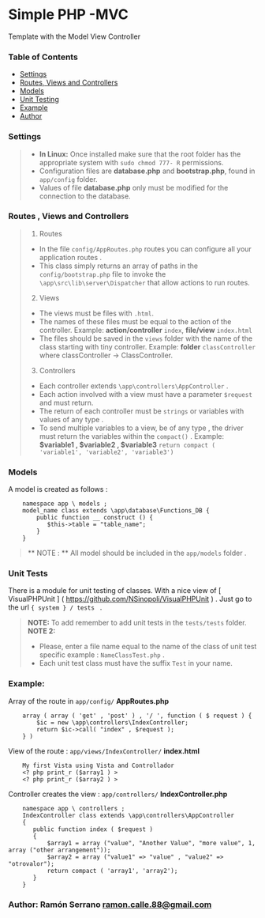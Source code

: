 # Simple PHP -MVC

Template with the Model View Controller

### Table of Contents
- [Settings](#settings)
- [Routes, Views and Controllers](#rut-vis-cont)
- [Models](#models)
- [Unit Testing](#tests)
- [Example](#example)
- [Author](#author)

### <a name='settings'> </a> Settings
> - **In Linux:** Once installed make sure that the root folder has the appropriate system with `sudo chmod 777- R` permissions.
> - Configuration files are **database.php** and **bootstrap.php**, found in `app/config` folder.
> - Values of file **database.php** only must be modified for the connection to the database.

### <a name='rut-vis-cont'> </a> Routes , Views and Controllers
> 1. Routes
>   - In the file `config/AppRoutes.php` routes you can configure all your application routes .
>   - This class simply returns an array of paths in the `config/bootstrap.php` file to invoke the `\app\src\lib\server\Dispatcher` that allow actions to run routes.
> 2. Views
>   - The views must be files with `.html`.
>   - The names of these files must be equal to the action of the controller. Example: **action/controller** `index`, **file/view** `index.html`
>   - The files should be saved in the ` views ` folder with the name of the class starting with tiny controller. Example: **folder** `classController` where classController -> ClassController.
> 3. Controllers
>   - Each controller extends `\app\controllers\AppController` .
>   - Each action involved with a view must have a parameter `$request` and must return.
>   - The return of each controller must be `strings` or variables with values ​​of any type .
>   - To send multiple variables to a view, be of any type , the driver must return the variables within the `compact()` . Example: **$variable1 , $variable2 , $variable3** `return compact ( 'variable1', 'variable2', 'variable3')`

### <a name='models'> </a> Models
A model is created as follows :
```
    namespace app \ models ;
    model_name class extends \app\database\Functions_DB { 
        public function __ construct () {
           $this->table = "table_name";
        }
    }
```
> ** NOTE : ** All model should be included in the `app/models` folder .


### <a name='tests'> </a> Unit Tests
There is a module for unit testing of classes. With a nice view of [ VisualPHPUnit ] ( https://github.com/NSinopoli/VisualPHPUnit ) . Just go to the url `{ system } / tests ` .
> **NOTE:** To add remember to add unit tests in the `tests/tests` folder.
> **NOTE 2:**
> - Please, enter a file name equal to the name of the class of unit test specific example : ` NameClassTest.php ` .
> - Each unit test class must have the suffix `Test` in your name.

### <a name='example'> </a> Example:
Array of the route in `app/config/` **AppRoutes.php**
```
    array ( array ( 'get' , 'post' ) , '/ ', function ( $ request ) {
        $ic = new \app\controllers\IndexController;
        return $ic->call( "index" , $request );
    } )
```
View of the route : `app/views/IndexController/` **index.html**
```
    My first Vista using Vista and Controllador
    <? php print_r ($array1 ) >
    <? php print_r ($array2 ) >
```
Controller creates the view : `app/controllers/` **IndexController.php**
```
    namespace app \ controllers ;
    IndexController class extends \app\controllers\AppController
    {
       public function index ( $request )
       {
           $array1 = array ("value", "Another Value", "more value", 1, array ("other arrangement"));
           $array2 = array ("value1" => "value" , "value2" => "otrovalor");
           return compact ( 'array1', 'array2');
       }
    }
```

### <a name='author'> </a> **Author:** Ramón Serrano <ramon.calle.88@gmail.com>
